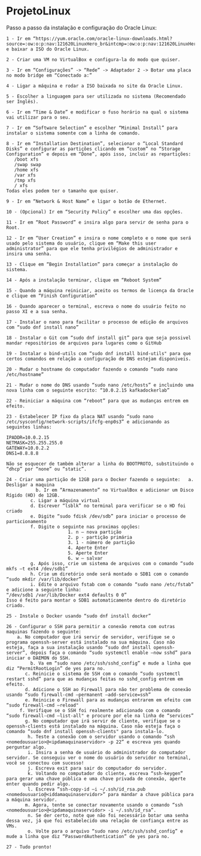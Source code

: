 # ProjetoLinux

Passo a passo da instalação e configuração do Oracle Linux: 

 

    1 - Ir em “https://yum.oracle.com/oracle-linux-downloads.html?source=:ow:o:p:nav:121620LinuxHero_br&intcmp=:ow:o:p:nav:121620LinuxHero_br” e baixar a ISO do Oracle Linux. 

    2 - Criar uma VM no VirtualBox e configura-la do modo que quiser. 

    3 - Ir em “Configurações” -> “Rede” -> Adaptador 2 -> Botar uma placa no modo bridge em “Conectado a:” 

    4 - Ligar a máquina e rodar a ISO baixada no site da Oracle Linux. 

    5 - Escolher a linguagem para ser utilizada no sistema (Recomendado ser Inglês). 

    6 - Ir em “Time & Date” e modificar o fuso horário na qual o sistema vai utilizar para o seu. 

    7 - Ir em “Software Selection” e escolher “Minimal Install” para instalar o sistema somente com a linha de comando. 

    8 - Ir em “Installation Destination”, selecionar o “Local Standard Disks” e configurar as partições clicando em “custom” no “Storage Configuration” e depois em “Done”, após isso, incluir as repartições: 
       /boot xfs 
       /swap swap 
       /home xfs 
       /var xfs 
       /tmp xfs 
       / xfs 
    Todas eles podem ter o tamanho que quiser. 

    9 - Ir em “Network & Host Name” e ligar o botão de Ethernet. 

    10 - (Opcional) Ir em “Security Policy” e escolher uma das opções. 

    11 - Ir em “Root Password” e insira algo para servir de senha para o Root. 

    12 - Ir em “User Creation” e insira o nome completo e o nome que será usado pelo sistema do usuário, clique em “Make this user administrator” para que ele tenha privilégios de administrador e insira uma senha. 

    13 - Clique em “Begin Installation” para começar a instalação do sistema. 

    14 - Após a instalação terminar, clique em “Reboot System” 

    15 - Quando a máquina reiniciar, aceito os termos de licença da Oracle e clique em “Finish Configuration” 

    16 - Quando aparecer o terminal, escreva o nome do usuário feito no passo XI e a sua senha. 

    17 - Instalar o nano para facilitar o processo de edição de arquivos com “sudo dnf install nano” 

    18 - Instalar o Git com “sudo dnf install git” para que seja possivel mandar repositórios de arquivos para lugares como o GitHub 

    19 - Instalar o bind-utils com “sudo dnf install bind-utils" para que certos comandos em relação a configuração de DNS estejam disponiveis. 

    20 - Mudar o hostname do computador fazendo o comando “sudo nano /etc/hostname” 

    21 - Mudar o nome do DNS usando “sudo nano /etc/hosts” e incluindo uma nova linha com o seguinte escrito: “10.0.2.15 kafkadockerlab” 

    22 - Reiniciar a máquina com “reboot” para que as mudanças entrem em efeito. 

    23 - Estabelecer IP fixo da placa NAT usando “sudo nano /etc/sysconfig/network-scripts/ifcfg-enp0s3” e adicionando as seguintes linhas: 
     
    IPADDR=10.0.2.15 
    NETMASK=255.255.255.0 
    GATEWAY=10.0.2.2 
    DNS1=8.8.8.8 
     
    Não se esquecer de também alterar a linha do BOOTPROTO, substituindo o “dhcp” por “none” ou “static”. 

    24 - Criar uma partição de 12GB para o Docker fazendo o seguinte:	a. Desligar a maquina 
    	       b. Ir em “Armazenamento” no VirtualBox e adicionar um Disco Rígido (HD) de 12GB. 
             c. Ligar a máquina virtual  
             d. Escrever “lsblk” no terminal para verificar se o HD foi criado 
             e. Digite “sudo fdisk /dev/sdb” para iniciar o processo de particionamento 
             f. Digite o seguinte nas proximas opções: 
                           1. n – nova partição 
                           2. p - partição primária 
                           3. 1 - número de partição 
                           4. Aperte Enter 
                           5. Aperte Enter 
                           6. w – salvar 
             g. Após isso, crie um sistema de arquivos com o comando “sudo mkfs –t ext4 /dev/sdb1” 
             h. Crie um diretório onde será montado o SDB1 com o comando “sudo mkdir /var/lib/docker” 
             i. Edite o arquivo fstab com o comando “sudo nano /etc/fstab” e adicione a seguinte linha: 
    “/dev/sdb1 /var/lib/Docker ext4 defaults 0 0” 
    Isso é feito para montar o SDB1 automaticamente dentro do diretório criado. 

    25 - Instale o Docker usando “sudo dnf install docker” 

    26 - Configurar o SSH para permitir a conexão remota com outras maquinas fazendo o seguinte: 
    	a. No computador que irá servir de servidor, verifique se o programa openssh-server está instalado na sua máquina. Caso não esteja, faça a sua instalação usando “sudo dnf install openssh-server”, depois faça o comando “sudo systemctl enable –now sshd” para iniciar o DAEMON do SSH. 
    	     b. Va em “sudo nano /etc/ssh/sshd_config” e mude a linha que diz “PermitRootLogin” de yes para no. 
           c. Reinicie o sistema de SSH com o comando “sudo systemctl restart sshd” para que as mudanças feitas no sshd_config entrem em efeito. 
           d. Adicione o SSH ao Firewall para não ter problema de conexão usando “sudo firewall-cmd –permanent –add-service=ssh” 
           e. Reinicie o Firewall para as mudanças entrarem em efeito com “sudo firewall-cmd –reload" 
    	 f. Verifique se o SSH foi realmente adicionado com o comando “sudo firewall-cmd –list-all" e procure por ele na linha de “services” 
           g. No computador que irá servir de cliente, verifique se o openssh-clients está instalado na máquina. Caso não esteja faça o comando “sudo dnf install openssh-clients" para instala-lo. 
            h. Teste a conexão com o servidor usando o comando “ssh <nomedousuario>@<ipdamaquinaservidor> -p 22” e escreva yes quando perguntar algo. 
            i. Insira a senha de usuário do administrador do computador servidor. Se conseguiu ver o nome do usuário do servidor no terminal, você se conectou com sucesso! 
            j. Escreva exit para sair do computador do servidor. 
            k. Voltando no computador do cliente, escreva “ssh-keygen” para gerar uma chave pública e uma chave privada de conexão, aperte enter quando pedir algo. 
            l. Escreva “ssh-copy-id –i ~/.ssh/id_rsa.pub <nomedousuario@<iddamaquinaservidor>” para mandar a chave pública para a máquina servidor. 
           m. Agora, tente se conectar novamente usando o comando “ssh <nomedousuario>@<ipdamaquinaservidor> -i ~/.ssh/id_rsa”. 
            n. Se der certo, note que não foi necessário botar uma senha dessa vez, já que foi estabelecido uma relação de confiança entre as VMs. 
            o. Volte para o arquivo “sudo nano /etc/ssh/sshd_config” e mude a linha que diz “PasswordAuthentication” de yes para no. 

    27 - Tudo pronto!
